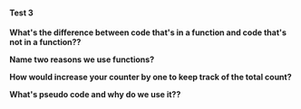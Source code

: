 #### Test 3
**What's the difference between code that's in a function and code that's not in a function??**

**Name two reasons we use functions?**

**How would increase your counter by one to keep track of the total count?**

**What's pseudo code and why do we use it??**
